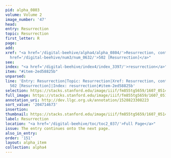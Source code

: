 ```yaml
---
pid: alpha_0803
volume: Volume 2
image_number: '47'
head:
entry: Resurrection
topic: Resurrection
first_letter: R
page:
add:
xref: "<a href='/digital-beehive/alpha4/alpha_0804/'>Resurrection, continued</a>|<a
  href='/digital-beehive/num3/num_0632/'>502 [Resurrection]</a>"
see:
index: "<a href='/digital-beehive/index4/index_3397/'>resurrection</a>"
item: "#item-2ed58825b"
unparsed:
line: 'Entry: Resurrection|Topic: Resurrection|Xref: Resurrection, continued|Xref:
  502 [Resurrection]|Index: resurrection|#item-2ed58825b'
selection: https://stacks.stanford.edu/image/iiif/fm855tg5659/1607_0514/379,4673,2983,372/full/0/default.jpg
full_image: https://stacks.stanford.edu/image/iiif/fm855tg5659/1607_0514/full/full/0/default.jpg
annotation_uri: http://dev.llgc.org.uk/annotation/1528823308223
sort_value: '204714673'
insertion:
thumbnail: https://stacks.stanford.edu/image/iiif/fm855tg5659/1607_0514/379,4673,600,180/250,/0/default.jpg
label: Resurrection
location: "<a href='/digital-beehive/toc/toc2_037/'>Full Page</a>"
issue: The entry continues onto the next page.
also_in_entry:
order: '151'
layout: alpha_item
collection: alpha4
---
```

